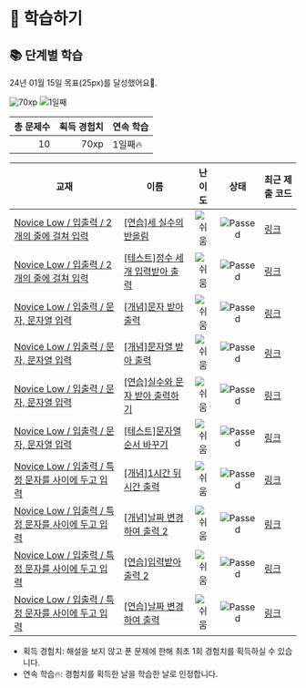 # 📖 학습하기

## 📚 단계별 학습
24년 01월 15일 목표(25px)를 달성했어요🥳.

![70xp](https://img.shields.io/badge/EXP-70xp-%235cb85c.svg?for-the-badge)
![1일째](https://img.shields.io/badge/연속학습-1일째-%23E34F26.svg?for-the-badge)

|총 문제수|획득 경험치|연속 학습|
|---:|---:|---|
10|70xp|1일째🔥|

|교재|이름|난이도|상태|최근 제출 코드|
|---|---|:---:|:---:|---|
|[Novice Low / 입출력 / 2개의 줄에 걸쳐 입력](https://www.codetree.ai/missions?missionId=4)|[[연습]세 실수의 반올림](https://www.codetree.ai/missions/4/problems/rounding-of-three-actual-numbers)|![쉬움][easy]|![Passed][passed]|[링크](https://github.com/yusoonsun/codetree-TILs/blob/main/240115/%EC%84%B8%20%EC%8B%A4%EC%88%98%EC%9D%98%20%EB%B0%98%EC%98%AC%EB%A6%BC/rounding-of-three-actual-numbers.java)|
|[Novice Low / 입출력 / 2개의 줄에 걸쳐 입력](https://www.codetree.ai/missions?missionId=4)|[[테스트]정수 세 개 입력받아 출력](https://www.codetree.ai/missions/4/problems/take-three-integers-and-output)|![쉬움][easy]|![Passed][passed]|[링크](https://github.com/yusoonsun/codetree-TILs/blob/main/240115/%EC%A0%95%EC%88%98%20%EC%84%B8%20%EA%B0%9C%20%EC%9E%85%EB%A0%A5%EB%B0%9B%EC%95%84%20%EC%B6%9C%EB%A0%A5/take-three-integers-and-output.java)|
|[Novice Low / 입출력 / 문자, 문자열 입력](https://www.codetree.ai/missions?missionId=4)|[[개념]문자 받아 출력](https://www.codetree.ai/missions/4/problems/enter-char-and-print)|![쉬움][easy]|![Passed][passed]|[링크](https://github.com/yusoonsun/codetree-TILs/blob/main/240115/%EB%AC%B8%EC%9E%90%20%EB%B0%9B%EC%95%84%20%EC%B6%9C%EB%A0%A5/enter-char-and-print.java)|
|[Novice Low / 입출력 / 문자, 문자열 입력](https://www.codetree.ai/missions?missionId=4)|[[개념]문자열 받아 출력](https://www.codetree.ai/missions/4/problems/enter-word-and-print)|![쉬움][easy]|![Passed][passed]|[링크](https://github.com/yusoonsun/codetree-TILs/blob/main/240115/%EB%AC%B8%EC%9E%90%EC%97%B4%20%EB%B0%9B%EC%95%84%20%EC%B6%9C%EB%A0%A5/enter-word-and-print.java)|
|[Novice Low / 입출력 / 문자, 문자열 입력](https://www.codetree.ai/missions?missionId=4)|[[연습]실수와 문자 받아 출력하기](https://www.codetree.ai/missions/4/problems/print-number--and-letter)|![쉬움][easy]|![Passed][passed]|[링크](https://github.com/yusoonsun/codetree-TILs/blob/main/240115/%EC%8B%A4%EC%88%98%EC%99%80%20%EB%AC%B8%EC%9E%90%20%EB%B0%9B%EC%95%84%20%EC%B6%9C%EB%A0%A5%ED%95%98%EA%B8%B0/print-number--and-letter.java)|
|[Novice Low / 입출력 / 문자, 문자열 입력](https://www.codetree.ai/missions?missionId=4)|[[테스트]문자열 순서 바꾸기](https://www.codetree.ai/missions/4/problems/change-order-of-strings)|![쉬움][easy]|![Passed][passed]|[링크](https://github.com/yusoonsun/codetree-TILs/blob/main/240115/%EB%AC%B8%EC%9E%90%EC%97%B4%20%EC%88%9C%EC%84%9C%20%EB%B0%94%EA%BE%B8%EA%B8%B0/change-order-of-strings.java)|
|[Novice Low / 입출력 / 특정 문자를 사이에 두고 입력](https://www.codetree.ai/missions?missionId=4)|[[개념]1시간 뒤 시간 출력](https://www.codetree.ai/missions/4/problems/print-one-hour-later)|![쉬움][easy]|![Passed][passed]|[링크](https://github.com/yusoonsun/codetree-TILs/blob/main/240115/1%EC%8B%9C%EA%B0%84%20%EB%92%A4%20%EC%8B%9C%EA%B0%84%20%EC%B6%9C%EB%A0%A5/print-one-hour-later.java)|
|[Novice Low / 입출력 / 특정 문자를 사이에 두고 입력](https://www.codetree.ai/missions?missionId=4)|[[개념]날짜 변경하여 출력 2](https://www.codetree.ai/missions/4/problems/print-date-with-different-format-2)|![쉬움][easy]|![Passed][passed]|[링크](https://github.com/yusoonsun/codetree-TILs/blob/main/240115/%EB%82%A0%EC%A7%9C%20%EB%B3%80%EA%B2%BD%ED%95%98%EC%97%AC%20%EC%B6%9C%EB%A0%A5%202/print-date-with-different-format-2.java)|
|[Novice Low / 입출력 / 특정 문자를 사이에 두고 입력](https://www.codetree.ai/missions?missionId=4)|[[연습]입력받아 출력 2](https://www.codetree.ai/missions/4/problems/input-and-output-2)|![쉬움][easy]|![Passed][passed]|[링크](https://github.com/yusoonsun/codetree-TILs/blob/main/240115/%EC%9E%85%EB%A0%A5%EB%B0%9B%EC%95%84%20%EC%B6%9C%EB%A0%A5%202/input-and-output-2.java)|
|[Novice Low / 입출력 / 특정 문자를 사이에 두고 입력](https://www.codetree.ai/missions?missionId=4)|[[연습]날짜 변경하여 출력](https://www.codetree.ai/missions/4/problems/print-date-with-different-format)|![쉬움][easy]|![Passed][passed]|[링크](https://github.com/yusoonsun/codetree-TILs/blob/main/240115/%EB%82%A0%EC%A7%9C%20%EB%B3%80%EA%B2%BD%ED%95%98%EC%97%AC%20%EC%B6%9C%EB%A0%A5/print-date-with-different-format.java)|


* 획득 경험치: 해설을 보지 않고 푼 문제에 한해 최초 1회 경험치를 획득하실 수 있습니다.
* 연속 학습🔥: 경험치를 획득한 날을 학습한 날로 인정합니다.










[b5]: https://img.shields.io/badge/Bronze_5-%235D3E31.svg
[b4]: https://img.shields.io/badge/Bronze_4-%235D3E31.svg
[b3]: https://img.shields.io/badge/Bronze_3-%235D3E31.svg
[b2]: https://img.shields.io/badge/Bronze_2-%235D3E31.svg
[b1]: https://img.shields.io/badge/Bronze_1-%235D3E31.svg
[s5]: https://img.shields.io/badge/Silver_5-%23394960.svg
[s4]: https://img.shields.io/badge/Silver_4-%23394960.svg
[s3]: https://img.shields.io/badge/Silver_3-%23394960.svg
[s2]: https://img.shields.io/badge/Silver_2-%23394960.svg
[s1]: https://img.shields.io/badge/Silver_1-%23394960.svg
[g5]: https://img.shields.io/badge/Gold_5-%23FFC433.svg
[g4]: https://img.shields.io/badge/Gold_4-%23FFC433.svg
[g3]: https://img.shields.io/badge/Gold_3-%23FFC433.svg
[g2]: https://img.shields.io/badge/Gold_2-%23FFC433.svg
[g1]: https://img.shields.io/badge/Gold_1-%23FFC433.svg
[p5]: https://img.shields.io/badge/Platinum_5-%2376DDD8.svg
[p4]: https://img.shields.io/badge/Platinum_4-%2376DDD8.svg
[p3]: https://img.shields.io/badge/Platinum_3-%2376DDD8.svg
[p2]: https://img.shields.io/badge/Platinum_2-%2376DDD8.svg
[p1]: https://img.shields.io/badge/Platinum_1-%2376DDD8.svg
[passed]: https://img.shields.io/badge/Passed-%23009D27.svg
[failed]: https://img.shields.io/badge/Failed-%23D24D57.svg
[easy]: https://img.shields.io/badge/쉬움-%235cb85c.svg?for-the-badge
[medium]: https://img.shields.io/badge/보통-%23FFC433.svg?for-the-badge
[hard]: https://img.shields.io/badge/어려움-%23D24D57.svg?for-the-badge
